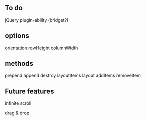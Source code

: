 
## To do


jQuery plugin-ability (bridget?)

## options

orientation
rowHeight
columnWidth



## methods

prepend
append
destroy
layoutItems
layout
addItems
removeItem

## Future features

infinite scroll

drag & drop